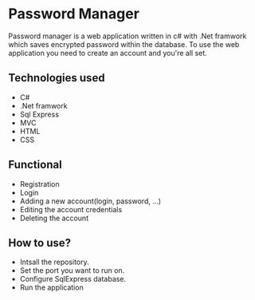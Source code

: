 # Password Manager

Password manager is a web application written in c# with .Net framwork which saves encrypted password within the database. To use the web application you need to create an account and you're all set. 

## Technologies used

- C#
- .Net framwork
- Sql Express
- MVC 
- HTML
- CSS

## Functional

- Registration
- Login
- Adding a new account(login, password, ...)
- Editing the account credentials
- Deleting the account


## How to use? 

- Intsall the repository.
- Set the port you want to run on.
- Configure SqlExpress database.
- Run the application
